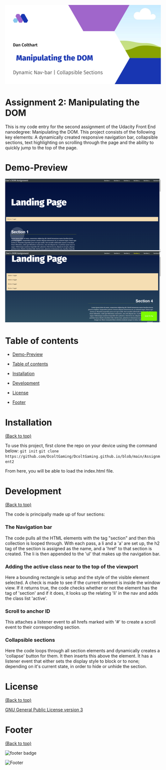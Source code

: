 ![Banner image](readme-header.png)

# Assignment 2: Manipulating the DOM

<!-- Add buttons here -->

This is my code entry for the second assignment of the Udacity Front End nanodegree: Manipulating the DOM. This project consists of the following key elements: A dynamically created responsive navigation bar, collapsible sections, text highlighting on scrolling through the page and the ability to quickly jump to the top of the page.

# Demo-Preview

![Screenshot Example 1](screenshots/screenshot1.PNG)
![Screenshot Example 2](screenshots/screenshot2.PNG)

# Table of contents

- [Demo-Preview](#demo-preview)
- [Table of contents](#table-of-contents)
- [Installation](#installation)
- [Development](#development)

- [License](#license)
- [Footer](#footer)

# Installation

[(Back to top)](#table-of-contents)

To use this project, first clone the repo on your device using the command below:
```git init```
```git clone https://github.com/DcoltGaming/DcoltGaming.github.io/blob/main/Assignment2``` 

From here, you will be able to load the index.html file.


# Development

[(Back to top)](#table-of-contents)

The code is principally made up of four sections:

### The Navigation bar
The code pulls all the HTML elements with the tag "section" and then this collection is looped through. With each pass, a li and a 'a' are set up, the h2 tag of the section is assigned as the name, and a 'href' to that section is created. The li is then appended to the 'ul' that makes up the navigation bar.

### Adding the active class near to the top of the viewport
Here a bounding rectangle is setup and the style of the visible element selected. A check is made to see if the current element is inside the window view. If it returns true, the code checks whether or not the element has the tag of 'section' and if it does, it looks up the relating 'li' in the nav and adds the class list 'active'.

### Scroll to anchor ID
This attaches a listener event to all hrefs marked with '#' to create a scroll event to their corresponding section.

### Collapsible sections
Here the code loops through all section elements and dynamically creates a 'collapse' button for them. It then inserts this above the element. It has a listener event that either sets the display style to block or to none; depending on it's current state, in order to hide or unhide the section.

# License

[(Back to top)](#table-of-contents)

[GNU General Public License version 3](https://opensource.org/licenses/GPL-3.0)

# Footer

[(Back to top)](#table-of-contents)


![footer badge](https://img.shields.io/github/v/release/navendu-pottekkat/awesome-readme?include_prereleases)

![Footer](https://github.com/navendu-pottekkat/awesome-readme/blob/master/fooooooter.png)


